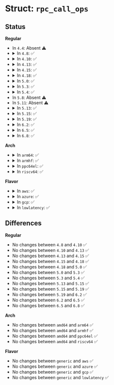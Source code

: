 # Struct: <code>rpc_call_ops</code>

## Status
<b>Regular</b>
<ul>
<li>
In <code>4.4</code>: Absent ⚠️
</li>
<li>
<details>
<summary>In <code>4.8</code>: ✅</summary>

```c
struct rpc_call_ops {
    void (*rpc_call_prepare)(struct rpc_task *, void *);
    void (*rpc_call_done)(struct rpc_task *, void *);
    void (*rpc_count_stats)(struct rpc_task *, void *);
    void (*rpc_release)(void *);
};
```
</details>
</li>
<li>
<details>
<summary>In <code>4.10</code>: ✅</summary>

```c
struct rpc_call_ops {
    void (*rpc_call_prepare)(struct rpc_task *, void *);
    void (*rpc_call_done)(struct rpc_task *, void *);
    void (*rpc_count_stats)(struct rpc_task *, void *);
    void (*rpc_release)(void *);
};
```
</details>
</li>
<li>
<details>
<summary>In <code>4.13</code>: ✅</summary>

```c
struct rpc_call_ops {
    void (*rpc_call_prepare)(struct rpc_task *, void *);
    void (*rpc_call_done)(struct rpc_task *, void *);
    void (*rpc_count_stats)(struct rpc_task *, void *);
    void (*rpc_release)(void *);
};
```
</details>
</li>
<li>
<details>
<summary>In <code>4.15</code>: ✅</summary>

```c
struct rpc_call_ops {
    void (*rpc_call_prepare)(struct rpc_task *, void *);
    void (*rpc_call_done)(struct rpc_task *, void *);
    void (*rpc_count_stats)(struct rpc_task *, void *);
    void (*rpc_release)(void *);
};
```
</details>
</li>
<li>
<details>
<summary>In <code>4.18</code>: ✅</summary>

```c
struct rpc_call_ops {
    void (*rpc_call_prepare)(struct rpc_task *, void *);
    void (*rpc_call_done)(struct rpc_task *, void *);
    void (*rpc_count_stats)(struct rpc_task *, void *);
    void (*rpc_release)(void *);
};
```
</details>
</li>
<li>
<details>
<summary>In <code>5.0</code>: ✅</summary>

```c
struct rpc_call_ops {
    void (*rpc_call_prepare)(struct rpc_task *, void *);
    void (*rpc_call_done)(struct rpc_task *, void *);
    void (*rpc_count_stats)(struct rpc_task *, void *);
    void (*rpc_release)(void *);
};
```
</details>
</li>
<li>
<details>
<summary>In <code>5.3</code>: ✅</summary>

```c
struct rpc_call_ops {
    void (*rpc_call_prepare)(struct rpc_task *, void *);
    void (*rpc_call_done)(struct rpc_task *, void *);
    void (*rpc_count_stats)(struct rpc_task *, void *);
    void (*rpc_release)(void *);
};
```
</details>
</li>
<li>
<details>
<summary>In <code>5.4</code>: ✅</summary>

```c
struct rpc_call_ops {
    void (*rpc_call_prepare)(struct rpc_task *, void *);
    void (*rpc_call_done)(struct rpc_task *, void *);
    void (*rpc_count_stats)(struct rpc_task *, void *);
    void (*rpc_release)(void *);
};
```
</details>
</li>
<li>
In <code>5.8</code>: Absent ⚠️
</li>
<li>
In <code>5.11</code>: Absent ⚠️
</li>
<li>
<details>
<summary>In <code>5.13</code>: ✅</summary>

```c
struct rpc_call_ops {
    void (*rpc_call_prepare)(struct rpc_task *, void *);
    void (*rpc_call_done)(struct rpc_task *, void *);
    void (*rpc_count_stats)(struct rpc_task *, void *);
    void (*rpc_release)(void *);
};
```
</details>
</li>
<li>
<details>
<summary>In <code>5.15</code>: ✅</summary>

```c
struct rpc_call_ops {
    void (*rpc_call_prepare)(struct rpc_task *, void *);
    void (*rpc_call_done)(struct rpc_task *, void *);
    void (*rpc_count_stats)(struct rpc_task *, void *);
    void (*rpc_release)(void *);
};
```
</details>
</li>
<li>
<details>
<summary>In <code>5.19</code>: ✅</summary>

```c
struct rpc_call_ops {
    void (*rpc_call_prepare)(struct rpc_task *, void *);
    void (*rpc_call_done)(struct rpc_task *, void *);
    void (*rpc_count_stats)(struct rpc_task *, void *);
    void (*rpc_release)(void *);
};
```
</details>
</li>
<li>
<details>
<summary>In <code>6.2</code>: ✅</summary>

```c
struct rpc_call_ops {
    void (*rpc_call_prepare)(struct rpc_task *, void *);
    void (*rpc_call_done)(struct rpc_task *, void *);
    void (*rpc_count_stats)(struct rpc_task *, void *);
    void (*rpc_release)(void *);
};
```
</details>
</li>
<li>
<details>
<summary>In <code>6.5</code>: ✅</summary>

```c
struct rpc_call_ops {
    void (*rpc_call_prepare)(struct rpc_task *, void *);
    void (*rpc_call_done)(struct rpc_task *, void *);
    void (*rpc_count_stats)(struct rpc_task *, void *);
    void (*rpc_release)(void *);
};
```
</details>
</li>
<li>
<details>
<summary>In <code>6.8</code>: ✅</summary>

```c
struct rpc_call_ops {
    void (*rpc_call_prepare)(struct rpc_task *, void *);
    void (*rpc_call_done)(struct rpc_task *, void *);
    void (*rpc_count_stats)(struct rpc_task *, void *);
    void (*rpc_release)(void *);
};
```
</details>
</li>
</ul>
<b>Arch</b>
<ul>
<li>
<details>
<summary>In <code>arm64</code>: ✅</summary>

```c
struct rpc_call_ops {
    void (*rpc_call_prepare)(struct rpc_task *, void *);
    void (*rpc_call_done)(struct rpc_task *, void *);
    void (*rpc_count_stats)(struct rpc_task *, void *);
    void (*rpc_release)(void *);
};
```
</details>
</li>
<li>
<details>
<summary>In <code>armhf</code>: ✅</summary>

```c
struct rpc_call_ops {
    void (*rpc_call_prepare)(struct rpc_task *, void *);
    void (*rpc_call_done)(struct rpc_task *, void *);
    void (*rpc_count_stats)(struct rpc_task *, void *);
    void (*rpc_release)(void *);
};
```
</details>
</li>
<li>
<details>
<summary>In <code>ppc64el</code>: ✅</summary>

```c
struct rpc_call_ops {
    void (*rpc_call_prepare)(struct rpc_task *, void *);
    void (*rpc_call_done)(struct rpc_task *, void *);
    void (*rpc_count_stats)(struct rpc_task *, void *);
    void (*rpc_release)(void *);
};
```
</details>
</li>
<li>
<details>
<summary>In <code>riscv64</code>: ✅</summary>

```c
struct rpc_call_ops {
    void (*rpc_call_prepare)(struct rpc_task *, void *);
    void (*rpc_call_done)(struct rpc_task *, void *);
    void (*rpc_count_stats)(struct rpc_task *, void *);
    void (*rpc_release)(void *);
};
```
</details>
</li>
</ul>
<b>Flavor</b>
<ul>
<li>
<details>
<summary>In <code>aws</code>: ✅</summary>

```c
struct rpc_call_ops {
    void (*rpc_call_prepare)(struct rpc_task *, void *);
    void (*rpc_call_done)(struct rpc_task *, void *);
    void (*rpc_count_stats)(struct rpc_task *, void *);
    void (*rpc_release)(void *);
};
```
</details>
</li>
<li>
<details>
<summary>In <code>azure</code>: ✅</summary>

```c
struct rpc_call_ops {
    void (*rpc_call_prepare)(struct rpc_task *, void *);
    void (*rpc_call_done)(struct rpc_task *, void *);
    void (*rpc_count_stats)(struct rpc_task *, void *);
    void (*rpc_release)(void *);
};
```
</details>
</li>
<li>
<details>
<summary>In <code>gcp</code>: ✅</summary>

```c
struct rpc_call_ops {
    void (*rpc_call_prepare)(struct rpc_task *, void *);
    void (*rpc_call_done)(struct rpc_task *, void *);
    void (*rpc_count_stats)(struct rpc_task *, void *);
    void (*rpc_release)(void *);
};
```
</details>
</li>
<li>
<details>
<summary>In <code>lowlatency</code>: ✅</summary>

```c
struct rpc_call_ops {
    void (*rpc_call_prepare)(struct rpc_task *, void *);
    void (*rpc_call_done)(struct rpc_task *, void *);
    void (*rpc_count_stats)(struct rpc_task *, void *);
    void (*rpc_release)(void *);
};
```
</details>
</li>
</ul>

## Differences
<b>Regular</b>
<ul>
<li>
No changes between <code>4.8</code> and <code>4.10</code> ✅
</li>
<li>
No changes between <code>4.10</code> and <code>4.13</code> ✅
</li>
<li>
No changes between <code>4.13</code> and <code>4.15</code> ✅
</li>
<li>
No changes between <code>4.15</code> and <code>4.18</code> ✅
</li>
<li>
No changes between <code>4.18</code> and <code>5.0</code> ✅
</li>
<li>
No changes between <code>5.0</code> and <code>5.3</code> ✅
</li>
<li>
No changes between <code>5.3</code> and <code>5.4</code> ✅
</li>
<li>
No changes between <code>5.13</code> and <code>5.15</code> ✅
</li>
<li>
No changes between <code>5.15</code> and <code>5.19</code> ✅
</li>
<li>
No changes between <code>5.19</code> and <code>6.2</code> ✅
</li>
<li>
No changes between <code>6.2</code> and <code>6.5</code> ✅
</li>
<li>
No changes between <code>6.5</code> and <code>6.8</code> ✅
</li>
</ul>
<b>Arch</b>
<ul>
<li>
No changes between <code>amd64</code> and <code>arm64</code> ✅
</li>
<li>
No changes between <code>amd64</code> and <code>armhf</code> ✅
</li>
<li>
No changes between <code>amd64</code> and <code>ppc64el</code> ✅
</li>
<li>
No changes between <code>amd64</code> and <code>riscv64</code> ✅
</li>
</ul>
<b>Flavor</b>
<ul>
<li>
No changes between <code>generic</code> and <code>aws</code> ✅
</li>
<li>
No changes between <code>generic</code> and <code>azure</code> ✅
</li>
<li>
No changes between <code>generic</code> and <code>gcp</code> ✅
</li>
<li>
No changes between <code>generic</code> and <code>lowlatency</code> ✅
</li>
</ul>
